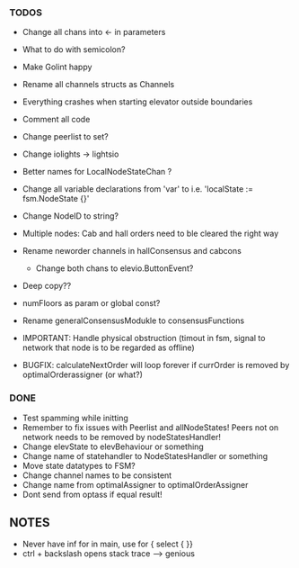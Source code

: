 ### TODOS
- Change all chans into <- in parameters
- What to do with semicolon?
- Make Golint happy
- Rename all channels structs as Channels
- Everything crashes when starting elevator outside boundaries
- Comment all code
- Change peerlist to set?
- Change iolights -> lightsio
- Better names for LocalNodeStateChan ?
- Change all variable declarations from 'var' to i.e. 'localState := fsm.NodeState {}'
- Change NodeID to string?
- Multiple nodes: Cab and hall orders need to ble cleared the right way
- Rename neworder channels in hallConsensus and cabcons
	- Change both chans to elevio.ButtonEvent?
- Deep copy??
- numFloors as param or global const?

- Rename generalConsensusModukle to consensusFunctions
- IMPORTANT: Handle physical obstruction (timout in fsm, signal to network that node is to be regarded as offline)
- BUGFIX: calculateNextOrder will loop forever if currOrder is removed by optimalOrderassigner (or what?)

### DONE
- Test spamming while initting
- Remember to fix issues with Peerlist and allNodeStates! Peers not on network needs to be removed by nodeStatesHandler!
- Change elevState to elevBehaviour or something
- Change name of statehandler to NodeStatesHandler or something
- Move state datatypes to FSM?
- Change channel names to be consistent
- Change name from optimalAssigner to optimalOrderAssigner
- Dont send from optass if equal result!

## NOTES
- Never have inf for in main, use for { select { }}
- ctrl + backslash opens stack trace --> genious
